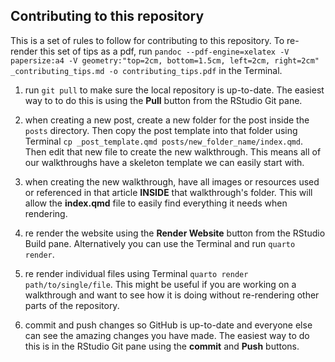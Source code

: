 ## Contributing to this repository

This is a set of rules to follow for contributing to this repository. To re-render this set of tips as a pdf, run `pandoc --pdf-engine=xelatex -V papersize:a4 -V geometry:"top=2cm, bottom=1.5cm, left=2cm, right=2cm" _contributing_tips.md -o contributing_tips.pdf` in the Terminal.

1. run `git pull` to make sure the local repository is up-to-date. The easiest way to to do this is using the **Pull** button from the RStudio Git pane.

1. when creating a new post, create a new folder for the post inside the `posts` directory. Then copy the post template into that folder using Terminal `cp _post_template.qmd posts/new_folder_name/index.qmd`. Then edit that new file to create the new walkthrough. This means all of our walkthroughs have a skeleton template we can easily start with.

1. when creating the new walkthrough, have all images or resources used or referenced in that article **INSIDE** that walkthrough's folder. This will allow the **index.qmd** file to easily find everything it needs when rendering.

1. re render the website using the **Render Website** button from the RStudio Build pane. Alternatively you can use the Terminal and run `quarto render`.

1. re render individual files using Terminal `quarto render path/to/single/file`. This might be useful if you are working on a walkthrough and want to see how it is doing without re-rendering other parts of the repository.

5. commit and push changes so GitHub is up-to-date and everyone else can see the amazing changes you have made. The easiest way to do this is in the RStudio Git pane using the **commit** and **Push** buttons.